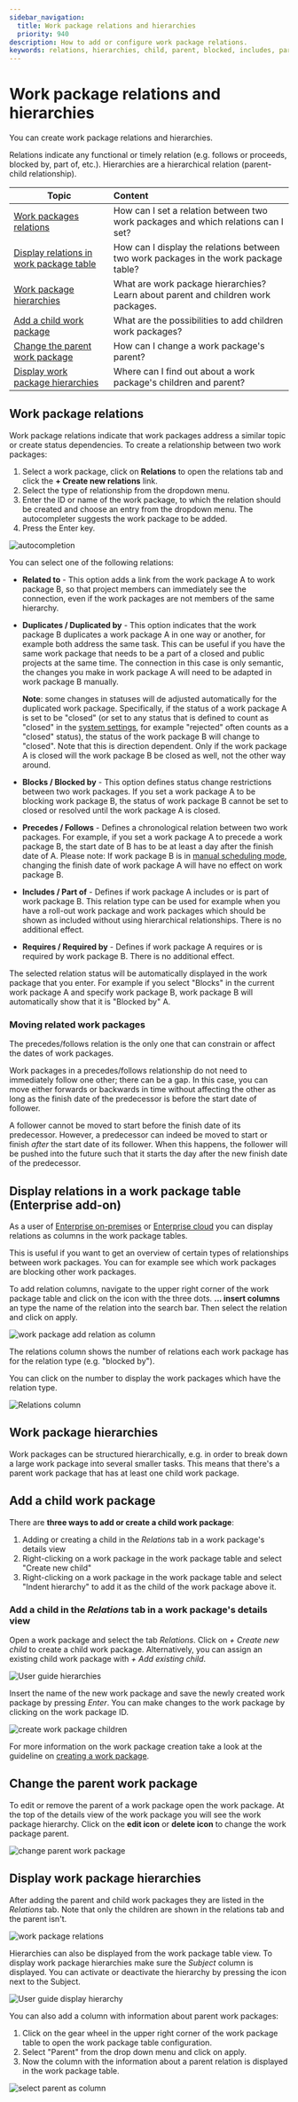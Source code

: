 ```yaml
---
sidebar_navigation:
  title: Work package relations and hierarchies
  priority: 940
description: How to add or configure work package relations.
keywords: relations, hierarchies, child, parent, blocked, includes, part of
---
```


# Work package relations and hierarchies

You can create work package relations and hierarchies.

Relations indicate any functional or timely relation (e.g. follows or proceeds, blocked by, part of, etc.). Hierarchies are a hierarchical relation (parent-child relationship).

| Topic                                                        | Content                                                      |
| ------------------------------------------------------------ | :----------------------------------------------------------- |
| [Work packages relations](#work-package-relations)           | How can I set a relation between two work packages and which relations can I set? |
| [Display relations in work package table](#display-relations-in-a-work-package-table-enterprise-add-on) | How can I display the relations between two work packages in the work package table? |
| [Work package hierarchies](#work-package-hierarchies)        | What are work package hierarchies? Learn about parent and children work packages. |
| [Add a child work package](#add-a-child-work-package)        | What are the possibilities to add children work packages?    |
| [Change the parent work package](#change-the-parent-work-package) | How can I change a work package's parent?                    |
| [Display work package hierarchies](#display-work-package-hierarchies) | Where can I find out about a work package's children and parent? |

## Work package relations

Work package relations indicate that work packages address a similar topic or create status dependencies. To create a relationship between two work packages:

1. Select a work package, click on **Relations** to open the relations tab and click the **+ Create new relations** link.
2. Select the type of relationship from the dropdown menu.
3. Enter the ID or name of the work package, to which the relation should be created and choose an entry from the dropdown menu. The autocompleter suggests the work package to be added.
4. Press the Enter key.

![autocompletion](autocompletion.png)

You can select one of the following relations:

- **Related to** - This option adds a link from the work package A to work package B, so that project members can immediately see the connection, even if the work packages are not members of the same hierarchy.

- **Duplicates / Duplicated by** - This option indicates that the work package B duplicates a work package A in one way or another, for example both address the same task. This can be useful if you have the same work package that needs to be a part of a closed and public projects at the same time. The connection in this case is only semantic, the changes you make in work package A will need to be adapted in work package B manually.

  **Note**: some changes in statuses will de adjusted automatically for the duplicated work package. Specifically, if the status of a work package A is set to be "closed" (or set to any status that is defined to count as "closed" in the  [system settings](../../../system-admin-guide/manage-work-packages/work-package-status/), for example "rejected" often counts as a "closed" status), the status of the work package B will change to "closed". Note that this is direction dependent. Only if the work package A is closed will the work package B be closed as well, not the other way around.

- **Blocks / Blocked by** - This option defines status change restrictions between two work packages. If you set a work package A to be blocking work package B, the status of work package B cannot be set to closed or resolved until the work package A is closed.

- **Precedes / Follows** - Defines a chronological relation between two work packages. For example, if you set a work package A to precede a work package B, the start date of B has to be at least a day after the finish date of A.
  Please note: If work package B is in [manual scheduling mode](../../gantt-chart/scheduling/#manual-scheduling-mode), changing the finish date of work package A will have no effect on work package B.
  
- **Includes / Part of** - Defines if work package A includes or is part of work package B. This relation type can be used for example when you have a roll-out work package and work packages which should be shown as included without using hierarchical relationships. There is no additional effect.

- **Requires / Required by** - Defines if work package A requires or is required by work package B. There is no additional effect.

The selected relation status will be automatically displayed in the work package that you enter. For example if you select "Blocks" in the current work package A and specify work package B, work package B will automatically show that it is "Blocked by" A.

### Moving related work packages

The precedes/follows relation is the only one that can constrain or affect the dates of work packages.

Work packages in a precedes/follows relationship do not need to immediately follow one other; there can be a gap. In this case, you can move either forwards or backwards in time without affecting the other as long as the finish date of the predecessor is before the start date of follower.

A follower cannot be moved to start before the finish date of its predecessor. However, a predecessor can indeed be moved to start or finish _after_ the start date of its follower. When this happens, the follower will be pushed into the future such that it starts the day after the new finish date of the predecessor.

## Display relations in a work package table (Enterprise add-on)

As a user of [Enterprise on-premises](https://www.openproject.org/enterprise-edition/) or [Enterprise cloud](https://www.openproject.org/enterprise-edition/#hosting-options) you can display relations as columns in the work package tables.

This is useful if you want to get an overview of certain types of relationships between work packages. You can for example see which work packages are blocking other work packages.

To add relation columns, navigate to the upper right corner of the work package table and click on the icon with the three dots. **... insert columns** an type the name of the relation into the search bar. Then select the relation and click on apply.

![work package add relation as column](work-package-add-relation-as-column.png)

The relations column shows the number of relations each work package has for the relation type (e.g. "blocked by").

You can click on the number to display the work packages which have the relation type.

![Relations column](Relations_column.png)

## Work package hierarchies

Work packages can be structured hierarchically, e.g. in order to break down a large work package into several smaller tasks. This means that there's a parent work package that has at least one child work package.

## Add a child work package

There are **three ways to add or create a child work package**:

1. Adding or creating a child in the *Relations* tab in a work package's details view
2. Right-clicking on a work package in the work package table and select "Create new child"
3. Right-clicking on a work package in the work package table and select "Indent hierarchy" to add it as the child of the work package above it.

### Add a child in the *Relations* tab in a work package's details view

Open a work package and select the tab *Relations*. Click on *+ Create new child* to create a child work package. Alternatively, you can assign an existing child work package with *+ Add existing child*.

![User guide hierarchies](User-guide-hierarchies.png)

Insert the name of the new work package and save the newly created work package by pressing *Enter*. You can make changes to the work package by clicking on the work package ID.

![create work package children](image-20200129144540902.png)

For more information on the work package creation take a look at the guideline on [creating a work package](../create-work-package).

## Change the parent work package

To edit or remove the parent of a work package open the work package. At the top of the details view of the work package you will see the work package hierarchy. Click on the **edit icon** or **delete icon** to change the work package parent.

![change parent work package](change-parent-work-package.png)

## Display work package hierarchies

After adding the parent and child work packages they are listed in the *Relations* tab.
Note that only the children are shown in the relations tab and the parent isn't.

![work package relations](image-20200129145033802.png)

Hierarchies can also be displayed from the work package table view.
To display work package hierarchies make sure the *Subject* column is displayed. You can activate or deactivate the hierarchy by pressing the icon next to the Subject.

![User guide display hierarchy](User-guide-display-hierarchy.png)

You can also add a column with information about parent work packages:

1. Click on the gear wheel in the upper right corner of the work package table to open the work package table configuration.
2. Select "Parent" from the drop down menu and click on apply.
3. Now the column with the information about a parent relation is displayed in the work package table.

![select parent as column](select-parent-as-column.png)
